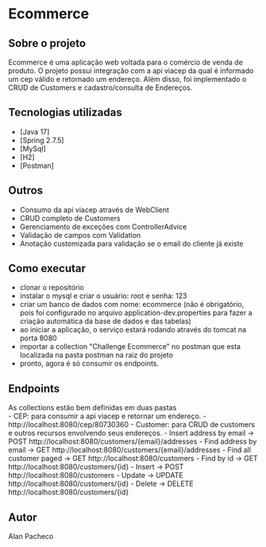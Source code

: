 # Ecommerce

## Sobre o projeto

Ecommerce é uma aplicação web voltada para o comércio de venda de produto. O projeto possui integração com a api viacep da qual é informado um cep válido e retornado um endereço. Além disso, foi implementado o CRUD de Customers e cadastro/consulta de Endereços.


## Tecnologias utilizadas

- [Java 17]
- [Spring 2.7.5]
- [MySql]
- [H2]
- [Postman]


## Outros 

- Consumo da api viacep através de WebClient
- CRUD completo de Customers
- Gerenciamento de exceções com ControllerAdvice
- Validação de campos com Validation
- Anotação customizada para validação se o email do cliente já existe 


## Como executar

- clonar o repositório
- instalar o mysql e criar o usuário: root e senha: 123
- criar um banco de dados com nome: ecommerce (não é obrigatório, pois foi configurado no arquivo application-dev.properties para fazer a criação automática da base de dados e das tabelas)
- ao iniciar a aplicação, o serviço estará rodando através do tomcat na porta 8080
- importar a collection "Challenge Ecommerce" no postman que esta localizada na pasta postman na raiz do projeto
- pronto, agora é só consumir os endpoints.


## Endpoints

As collections estão bem definidas em duas pastas
<br/>
    - CEP: para consumir a api viacep e retornar um endereço.
      - http://localhost:8080/cep/80730360
    - Customer: para CRUD de customers e outros recursos envolvendo seus endereços.
      - Insert address by email -> POST http://localhost:8080/customers/{email}/addresses
      - Find address by email -> GET http://localhost:8080/customers/{email}/addresses
      - Find all customer paged -> GET http://localhost:8080/customers
      - Find by id -> GET http://localhost:8080/customers/{id}
      - Insert -> POST http://localhost:8080/customers
      - Update -> UPDATE http://localhost:8080/customers/{id}
      - Delete -> DELETE  http://localhost:8080/customers/{id}

## Autor
Alan Pacheco
